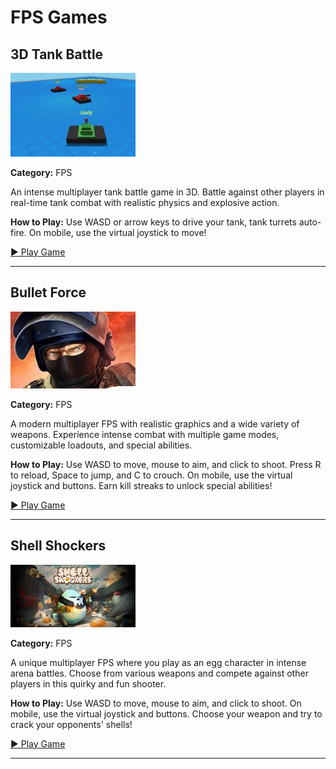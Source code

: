 # FPS Games

## 3D Tank Battle

<img src="../games/3d-tank-battle/images/thumb.jpg" alt="3D Tank Battle thumbnail" width="200">

**Category:** FPS

An intense multiplayer tank battle game in 3D. Battle against other players in real-time tank combat with realistic physics and explosive action.

**How to Play:** Use WASD or arrow keys to drive your tank, tank turrets auto-fire. On mobile, use the virtual joystick to move!

[▶ Play Game](https://3dtankbattle.com)

---

## Bullet Force

<img src="../games/bullet-force/images/thumb.jpg" alt="Bullet Force thumbnail" width="200">

**Category:** FPS

A modern multiplayer FPS with realistic graphics and a wide variety of weapons. Experience intense combat with multiple game modes, customizable loadouts, and special abilities.

**How to Play:** Use WASD to move, mouse to aim, and click to shoot. Press R to reload, Space to jump, and C to crouch. On mobile, use the virtual joystick and buttons. Earn kill streaks to unlock special abilities!

[▶ Play Game](https://www.crazygames.com/game/bullet-force-multiplayer)

---

## Shell Shockers

<img src="../games/shell-shockers/images/thumb.jpg" alt="Shell Shockers thumbnail" width="200">

**Category:** FPS

A unique multiplayer FPS where you play as an egg character in intense arena battles. Choose from various weapons and compete against other players in this quirky and fun shooter.

**How to Play:** Use WASD to move, mouse to aim, and click to shoot. On mobile, use the virtual joystick and buttons. Choose your weapon and try to crack your opponents' shells!

[▶ Play Game](https://shellshock.io/)

---

